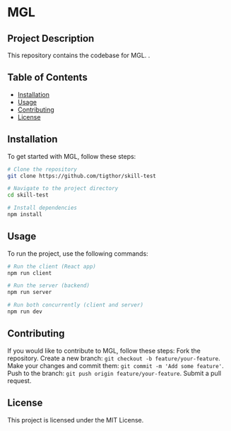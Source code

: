 # MGL 

## Project Description

This repository contains the codebase for MGL. .

## Table of Contents

- [Installation](#installation)
- [Usage](#usage)
- [Contributing](#contributing)
- [License](#license)

## Installation

To get started with MGL, follow these steps:

```bash
# Clone the repository
git clone https://github.com/tigthor/skill-test

# Navigate to the project directory
cd skill-test

# Install dependencies
npm install
```

## Usage
To run the project, use the following commands:

```bash
# Run the client (React app)
npm run client

# Run the server (backend)
npm run server

# Run both concurrently (client and server)
npm run dev
```
## Contributing
If you would like to contribute to MGL, follow these steps:
Fork the repository.
Create a new branch: `git checkout -b feature/your-feature`.
Make your changes and commit them: `git commit -m 'Add some feature'`.
Push to the branch: `git push origin feature/your-feature`.
Submit a pull request.

## License
This project is licensed under the MIT License.
